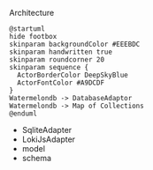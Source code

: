 Architecture
```plantuml
@startuml
hide footbox
skinparam backgroundColor #EEEBDC
skinparam handwritten true
skinparam roundcorner 20
skinparam sequence {
  ActorBorderColor DeepSkyBlue
  ActorFontColor #A9DCDF
}
Watermelondb -> DatabaseAdaptor
Watermelondb -> Map of Collections
@enduml
```

* SqliteAdapter
* LokiJsAdapter
* model
* schema

